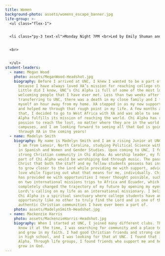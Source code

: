 ```yaml
---
title: Women
background-photo: assets/womens_escape_banner.jpg
life-group: >-
  <ul class="flex-1">


  <li class="py-3 text-xl">Monday Night 7PM <br>Led by Emily Shuman and Lydia Silverstone<br>Location Union room 3201</li>


  <br>


  </ul>
student-leaders:
  - name: Megan Wood
    photo: assets/MeganWood-Headshot.jpg
    biography: Before I arrived at UNC, I knew I wanted to be a part of Chi Alpha
      because I have always loved XA’s mission for reaching college students.
      Little did I know, UNC’s Chi Alpha is full of some of the most loving and
      welcoming people that I have ever met. Less than two weeks after
      transferring to UNC, there was a death in my close family and I found
      myself an hour away from my home. XA stepped in as my new support system
      and helped me through that rough point in my life. A few months after
      that, I decided to go to West Africa with XA and was able to see how Chi
      Alpha fulfills its mission of reaching the world. Chi Alpha has renewed my
      passion to reach the lost, no matter where they are in the world or on our
      campuses, and I am looking forward to seeing all that God is going to do
      through XA in the coming years!
  - name: Madelyn Smith
    biography: My name is Madelyn Smith and I am a rising Junior at UNC Chapel Hill.
      I am from Lenoir, North Carolina, studying Political Science with minors
      in Spanish and Women and Gender Studies. Upon coming to UNC, I found a
      strong Christian community in Chi Alpha. As worship leader, my favorite
      part of Chi Alpha would be worshiping God through music. The passion for
      Christ that both the staff and my fellow students possess has inspired me
      to grow closer to the Lord while providing me with support, advice, and
      love while figuring out what that means for me, individually. Chi Alpha
      has provided me with opportunities I never thought possible, such as going
      on two international missions trips to Africa and Ecuador, which
      completely changed the trajectory of my future by opening my eyes to the
      Lord\'s calling on my life as an international missionary. I believe that
      Chi Alpha is a spiritual sanctuary where college students have an
      opportunity like no other to truly find the Lord and in one of the most
      authentic Christian communities I have ever been a part of.
    photo: assets/MadelynSmith-Headshot.jpg
  - name: Mackenzie Harris
    photo: assets/MackenzieHarris-Headshot.jpg
    biography: When I started at UNC, I joined many different clubs. Though I didn’t
      know it at the time, I was searching for community and a place to belong
      and grow in my faith. I had good Christian friends and strong connections
      in high school, and I was looking for that at UNC. I found that in Chi
      Alpha. Through life groups, I found friends who support me and help me
      grow in God.
---
```

